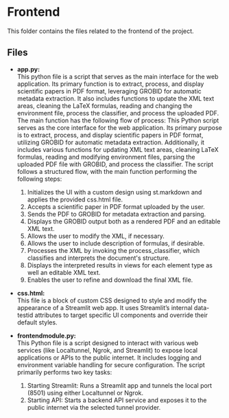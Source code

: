 # Frontend

This folder contains the files related to the frontend of the project.

## Files

- **app.py:**  
    This python file is a script that serves as the main interface for the web application. Its primary function is to extract, process, and display scientific papers in PDF format, leveraging GROBID for automatic metadata extraction. It also includes functions to update the XML text areas, cleaning the LaTeX formulas, reading and changing the environment file, process the classifier, and process the uploaded PDF. The main function has the following flow of process:
    This Python script serves as the core interface for the web application. Its primary purpose is to extract, process, and display scientific papers in PDF format, utilizing GROBID for automatic metadata extraction. Additionally, it includes various functions for updating XML text areas, cleaning LaTeX formulas, reading and modifying environment files, parsing the uploaded PDF file with GROBID, and process the classifier. The script follows a structured flow, with the main function performing the following steps:
    1. Initializes the UI with a custom design using st.markdown and applies the provided css.html file.
    2. Accepts a scientific paper in PDF format uploaded by the user.
    3. Sends the PDF to GROBID for metadata extraction and parsing.
    4. Displays the GROBID output both as a rendered PDF and an editable XML text.
    5. Allows the user to modify the XML, if necessary.
    6. Allows the user to include description of formulas, if desirable.
    7. Processes the XML by invoking the process_classifier, which classifies and interprets the document's structure.
    8. Displays the interpreted results in views for each element type as well an editable XML text.
    9. Enables the user to refine and download the final XML file.

- **css.html:**  
    This file is a block of custom CSS designed to style and modify the appearance of a Streamlit web app. It uses Streamlit’s internal data-testid attributes to target specific UI components and override their default styles.

- **frontendmodule.py:**  
    This Python file is a script designed to interact with various web services (like Localtunnel, Ngrok, and Streamlit) to expose local applications or APIs to the public internet. It includes logging and environment variable handling for secure configuration. The script primarily performs two key tasks:
    1. Starting Streamlit: Runs a Streamlit app and tunnels the local port (8501) using either Localtunnel or Ngrok.
    2. Starting API: Starts a backend API service and exposes it to the public internet via the selected tunnel provider.